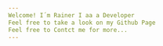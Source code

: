 ```yaml
---
Welcome! I´m Rainer I aa a Developer
Feel free to take a look on my Github Page
Feel free to Contct me for more...
---
```


